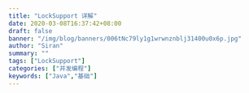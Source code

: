 ```yaml
---
title: "LockSupport 详解"
date: 2020-03-08T16:37:42+08:00
draft: false
banner: "/img/blog/banners/006tNc79ly1g1wrwnznblj31400u0x6p.jpg"
author: "Siran"
summary: ""
tags: ["LockSupport"]
categories: ["并发编程"]
keywords: ["Java","基础"]
---
```

